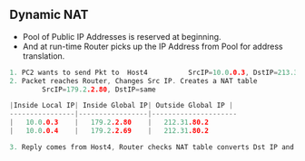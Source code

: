 ## Dynamic NAT
- Pool of Public IP Addresses is reserved at beginning. 
- And at run-time Router picks up the IP Address from Pool for address translation.
```c
1. PC2 wants to send Pkt to  Host4          SrcIP=10.0.0.3, DstIP=213.31.80.2
2. Packet reaches Router, Changes Src IP. Creates a NAT table
        SrcIP=179.2.2.80, DstIP=same

|Inside Local IP| Inside Global IP|	Outside Global IP |
----------------|-----------------|---------------------
|   10.0.0.3    |   179.2.2.80	  |   212.31.80.2 
|   10.0.0.4    |   179.2.2.69 	  |   212.31.80.2 

3. Reply comes from Host4, Router checks NAT table converts Dst IP and forwards 
```
